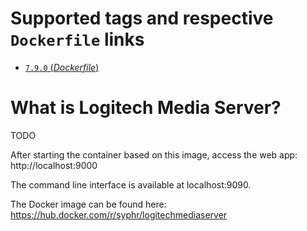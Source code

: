 # Supported tags and respective `Dockerfile` links

-	[`7.9.0` (*Dockerfile*)](https://github.com/syphr42/logitechmediaserver/blob/master/Dockerfile)

# What is Logitech Media Server?
TODO

After starting the container based on this image, access the web app: http://localhost:9000

The command line interface is available at localhost:9090.

The Docker image can be found here: https://hub.docker.com/r/syphr/logitechmediaserver
